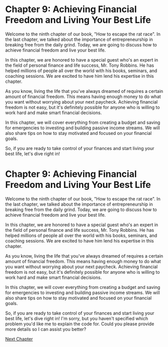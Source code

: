 # Chapter 9: Achieving Financial Freedom and Living Your Best Life

Welcome to the ninth chapter of our book, "How to escape the rat race". In the last chapter, we talked about the importance of entrepreneurship in breaking free from the daily grind. Today, we are going to discuss how to achieve financial freedom and live your best life.

In this chapter, we are honored to have a special guest who's an expert in the field of personal finance and life success, Mr. Tony Robbins. He has helped millions of people all over the world with his books, seminars, and coaching sessions. We are excited to have him lend his expertise in this chapter.

As you know, living the life that you've always dreamed of requires a certain amount of financial freedom. This means having enough money to do what you want without worrying about your next paycheck. Achieving financial freedom is not easy, but it's definitely possible for anyone who is willing to work hard and make smart financial decisions.

In this chapter, we will cover everything from creating a budget and saving for emergencies to investing and building passive income streams. We will also share tips on how to stay motivated and focused on your financial goals.

So, if you are ready to take control of your finances and start living your best life, let's dive right in!
# Chapter 9: Achieving Financial Freedom and Living Your Best Life

Welcome to the ninth chapter of our book, "How to escape the rat race". In the last chapter, we talked about the importance of entrepreneurship in breaking free from the daily grind. Today, we are going to discuss how to achieve financial freedom and live your best life.

In this chapter, we are honored to have a special guest who's an expert in the field of personal finance and life success, Mr. Tony Robbins. He has helped millions of people all over the world with his books, seminars, and coaching sessions. We are excited to have him lend his expertise in this chapter.

As you know, living the life that you've always dreamed of requires a certain amount of financial freedom. This means having enough money to do what you want without worrying about your next paycheck. Achieving financial freedom is not easy, but it's definitely possible for anyone who is willing to work hard and make smart financial decisions.

In this chapter, we will cover everything from creating a budget and saving for emergencies to investing and building passive income streams. We will also share tips on how to stay motivated and focused on your financial goals.

So, if you are ready to take control of your finances and start living your best life, let's dive right in!
I'm sorry, but you haven't specified which problem you'd like me to explain the code for. Could you please provide more details so I can assist you better?


[Next Chapter](10_Chapter10.md)